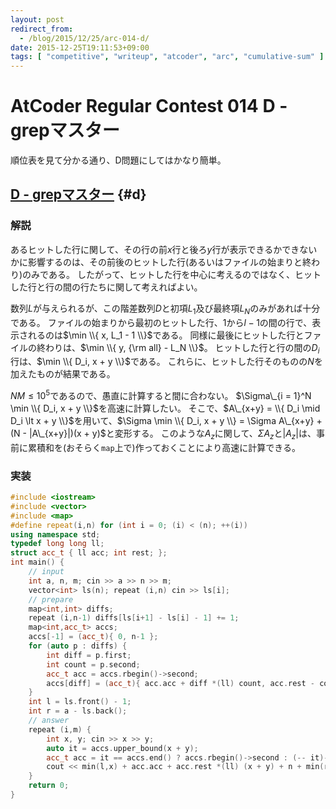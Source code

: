 ```yaml
---
layout: post
redirect_from:
  - /blog/2015/12/25/arc-014-d/
date: 2015-12-25T19:11:53+09:00
tags: [ "competitive", "writeup", "atcoder", "arc", "cumulative-sum" ]
---
```


# AtCoder Regular Contest 014 D - grepマスター

順位表を見て分かる通り、D問題にしてはかなり簡単。

## [D - grepマスター](https://beta.atcoder.jp/contests/arc014/tasks/arc014_4) {#d}

### 解説

あるヒットした行に関して、その行の前$x$行と後ろ$y$行が表示できるかできないかに影響するのは、その前後のヒットした行(あるいはファイルの始まりと終わり)のみである。
したがって、ヒットした行を中心に考えるのではなく、ヒットした行と行の間の行たちに関して考えればよい。

数列$L$が与えられるが、この階差数列$D$と初項$L_1$及び最終項$L_N$のみがあれば十分である。
ファイルの始まりから最初のヒットした行、$1$から$l-1$の間の行で、表示されるのは$\min \\{ x, L_1 - 1 \\}$である。
同様に最後にヒットした行とファイルの終わりは、$\min \\{ y, {\rm all} - L_N \\}$。
ヒットした行と行の間の$D_i$行は、$\min \\{ D_i, x + y \\}$である。
これらに、ヒットした行そのものの$N$を加えたものが結果である。

$NM \le 10^5$であるので、愚直に計算すると間に合わない。
$\Sigma\_{i = 1}^N \min \\{ D_i, x + y \\}$を高速に計算したい。
そこで、$A\_{x+y} = \\{ D_i \mid D_i \lt x + y \\}$を用いて、$\Sigma \min \\{ D_i, x + y \\} = \Sigma A\_{x+y} + (N - |A\_{x+y}|)(x + y)$と変形する。
このような$A_z$に関して、$\Sigma A_z$と$|A_z|$は、事前に累積和を(おそらく`map`上で)作っておくことにより高速に計算できる。

### 実装

``` c++
#include <iostream>
#include <vector>
#include <map>
#define repeat(i,n) for (int i = 0; (i) < (n); ++(i))
using namespace std;
typedef long long ll;
struct acc_t { ll acc; int rest; };
int main() {
    // input
    int a, n, m; cin >> a >> n >> m;
    vector<int> ls(n); repeat (i,n) cin >> ls[i];
    // prepare
    map<int,int> diffs;
    repeat (i,n-1) diffs[ls[i+1] - ls[i] - 1] += 1;
    map<int,acc_t> accs;
    accs[-1] = (acc_t){ 0, n-1 };
    for (auto p : diffs) {
        int diff = p.first;
        int count = p.second;
        acc_t acc = accs.rbegin()->second;
        accs[diff] = (acc_t){ acc.acc + diff *(ll) count, acc.rest - count };
    }
    int l = ls.front() - 1;
    int r = a - ls.back();
    // answer
    repeat (i,m) {
        int x, y; cin >> x >> y;
        auto it = accs.upper_bound(x + y);
        acc_t acc = it == accs.end() ? accs.rbegin()->second : (-- it)->second;
        cout << min(l,x) + acc.acc + acc.rest *(ll) (x + y) + n + min(r,y) << endl;
    }
    return 0;
}
```
